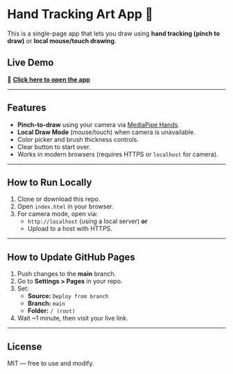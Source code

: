 # Hand Tracking Art App 🎨

This is a single-page app that lets you draw using **hand tracking (pinch to draw)** or **local mouse/touch drawing**.

## Live Demo
🔗 **[Click here to open the app](https://kaidawswithai-bit.github.io/hand-draw-app-school/)**

---

## Features
- **Pinch-to-draw** using your camera via [MediaPipe Hands](https://developers.google.com/mediapipe/solutions/hands).
- **Local Draw Mode** (mouse/touch) when camera is unavailable.
- Color picker and brush thickness controls.
- Clear button to start over.
- Works in modern browsers (requires HTTPS or `localhost` for camera).

---

## How to Run Locally
1. Clone or download this repo.
2. Open `index.html` in your browser.
3. For camera mode, open via:
   - `http://localhost` (using a local server) **or**
   - Upload to a host with HTTPS.

---

## How to Update GitHub Pages
1. Push changes to the **main** branch.
2. Go to **Settings > Pages** in your repo.
3. Set:
   - **Source:** `Deploy from branch`
   - **Branch:** `main`
   - **Folder:** `/ (root)`
4. Wait ~1 minute, then visit your live link.

---

## License
MIT — free to use and modify.
